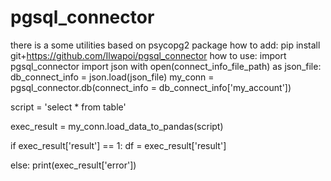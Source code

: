 # pgsql_connector
there is a some utilities based on psycopg2 package
how to add:  pip install git+https://github.com/Ilwapoi/pgsql_connector
how to use: 
import pgsql_connector
import json
with open(connect_info_file_path) as json_file:
    db_connect_info = json.load(json_file)
my_conn = pgsql_connector.db(connect_info = db_connect_info['my_account'])

script = 'select * from table'

exec_result = my_conn.load_data_to_pandas(script)

if exec_result['result'] == 1:
  df = exec_result['result']

else:
  print(exec_result['error'])
